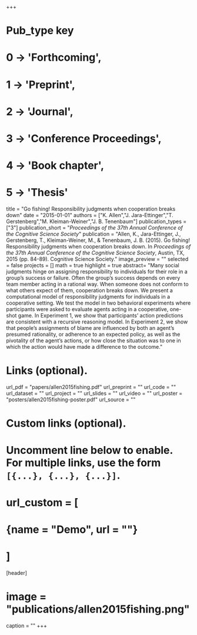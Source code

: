 +++
# Pub_type key
# 0 -> 'Forthcoming',
# 1 -> 'Preprint',
# 2 -> 'Journal',
# 3 -> 'Conference Proceedings',
# 4 -> 'Book chapter',
# 5 -> 'Thesis'


title = "Go fishing! Responsibility judgments when cooperation breaks down"
date = "2015-01-01"
authors = ["K. Allen","J. Jara-Ettinger","T. Gerstenberg","M. Kleiman-Weiner","J. B. Tenenbaum"]
publication_types = ["3"]
publication_short = "_Proceedings of the 37th Annual Conference of the Cognitive Science Society_"
publication = "Allen, K., Jara-Ettinger, J., Gerstenberg, T., Kleiman-Weiner, M., & Tenenbaum, J. B. (2015). Go fishing! Responsibility judgments when cooperation breaks down. In _Proceedings of the 37th Annual Conference of the Cognitive Science Society_, Austin, TX, 2015 (pp. 84-89). Cognitive Science Society."
image_preview = ""
selected = false
projects = []
math = true
highlight = true
abstract= "Many social judgments hinge on assigning responsibility to individuals for their role in a group’s success or failure. Often the group’s success depends on every team member acting in a rational way. When someone does not conform to what others expect of them, cooperation breaks down. We present a computational model of responsibility judgments for individuals in a cooperative setting. We test the model in two behavioral experiments where participants were asked to evaluate agents acting in a cooperative, one-shot game. In Experiment 1, we show that participants’ action predictions are consistent with a recursive reasoning model. In Experiment 2, we show that people’s assignments of blame are influenced by both an agent’s presumed rationality, or adherence to an expected policy, as well as the pivotality of the agent’s actions, or how close the situation was to one in which the action would have made a difference to the outcome."

# Links (optional).
url_pdf = "papers/allen2015fishing.pdf"
url_preprint = ""
url_code = ""
url_dataset = ""
url_project = ""
url_slides = ""
url_video = ""
url_poster = "posters/allen2015fishing-poster.pdf"
url_source = ""

# Custom links (optional).
#   Uncomment line below to enable. For multiple links, use the form `[{...}, {...}, {...}]`.
# url_custom = [
# {name = "Demo", url = ""}
# ]

[header]
# image = "publications/allen2015fishing.png"
caption = ""
+++
